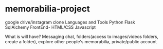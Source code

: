 # memorabilia-project
google drive/instagram clone
Languages and Tools
Python
Flask
SqlAlchemy
FrontEnd- HTML/CSS Javascript

What is will have?
Messaging chat, folders(access to images/videos folders, create a folder), explore other people's memorabilia, private/public account

